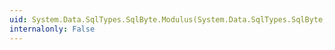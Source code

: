 ```yaml
---
uid: System.Data.SqlTypes.SqlByte.Modulus(System.Data.SqlTypes.SqlByte,System.Data.SqlTypes.SqlByte)
internalonly: False
---
```

